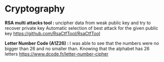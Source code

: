 # Cryptography

<b>RSA multi attacks tool : </b>
uncipher data from weak public key and try to recover private key Automatic selection of best attack for the given public key
https://github.com/RsaCtfTool/RsaCtfTool

<b>Letter Number Code (A1Z26) : </b>
I was able to see that the numbers were no bigger than 26 and no smaller than. Knowing that the alphabet has 26 letters
https://www.dcode.fr/letter-number-cipher
